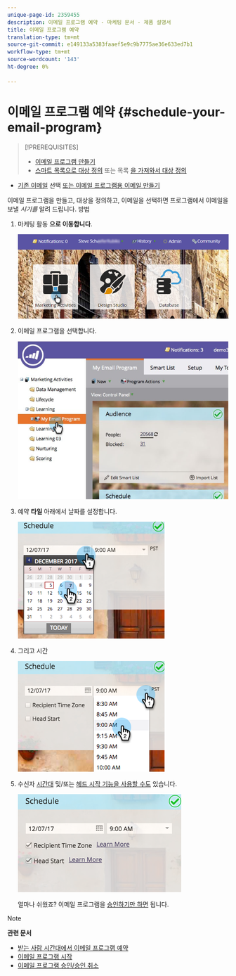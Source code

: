 ```yaml
---
unique-page-id: 2359455
description: 이메일 프로그램 예약 - 마케팅 문서 - 제품 설명서
title: 이메일 프로그램 예약
translation-type: tm+mt
source-git-commit: e149133a5383faaef5e9c9b7775ae36e633ed7b1
workflow-type: tm+mt
source-wordcount: '143'
ht-degree: 0%

---
```



# 이메일 프로그램 예약 {#schedule-your-email-program}

>[!PREREQUISITES]
>
>* [이메일 프로그램 만들기](../../../../product-docs/email-marketing/email-programs/creating-an-email-program/create-an-email-program.md)
>* [스마트 목록으로 대상 정의](../../../../product-docs/email-marketing/email-programs/managing-people-in-email-programs/define-an-audience-with-a-smart-list.md) 또는 목록 [을 가져와서 대상 정의](../../../../product-docs/email-marketing/email-programs/managing-people-in-email-programs/define-an-audience-by-importing-a-list.md)

   >
   >
* [기존 이메일](choose-an-existing-email.md) 선택 [또는 이메일 프로그램용 이메일 만들기](create-an-email-for-an-email-program.md)

>



이메일 프로그램을 만들고, 대상을 정의하고, 이메일을 선택하면 프로그램에서 이메일을 보낼 *시기를* 알려 드립니다. 방법

1. 마케팅 활동 **으로 이동합니다**.

   ![](assets/login-marketing-activities-1.png)

1. 이메일 프로그램을 선택합니다.

   ![](assets/selectemailprogram-1.jpg)

1. 예약 **타일** 아래에서 날짜를 설정합니다.

   ![](assets/image2017-12-5-14-3a4-3a28.png)

1. 그리고 시간

   ![](assets/image2017-12-5-14-3a3-3a58.png)

1. 수신자 [시간대](scheduling-with-recipient-time-zone/schedule-email-programs-with-recipient-time-zone.md) 및/또는 [헤드 시작 기능을 사용할 수도](head-start-for-email-programs.md) 있습니다.

   ![](assets/image2017-12-5-14-3a3-3a12.png)

   얼마나 쉬웠죠? 이메일 프로그램을 [승인하기만 하면](approve-unapprove-an-email-program.md) 됩니다.

>[!NOTE]
>
>**관련 문서**
>
>* [받는 사람 시간대에서 이메일 프로그램 예약](scheduling-with-recipient-time-zone/schedule-email-programs-with-recipient-time-zone.md)
>* [이메일 프로그램 시작](head-start-for-email-programs.md)
>* [이메일 프로그램 승인/승인 취소](approve-unapprove-an-email-program.md)

>



